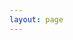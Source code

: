 ```yaml
---
layout: page
---
```


<script setup>
import { onMounted, ref } from 'vue'

const iframeSrc = ref('')
const paramName = 'id' 

onMounted(() => {
  const params = new URLSearchParams(window.location.search)
  const id = params.get(paramName)
  if (id) {
    iframeSrc.value = 'https://esa-eodashboards.github.io/eodashboard-notebooks/'+(id)
  }
})
</script>

<iframe
    v-if="iframeSrc"
    :src="iframeSrc"
    width="100%"
    height="100%"
    style="border: none; overflow-y: auto; height: calc(100vh - 64px)"
></iframe>
<p v-else>Notebook `{{ paramName }}` not found</p>
